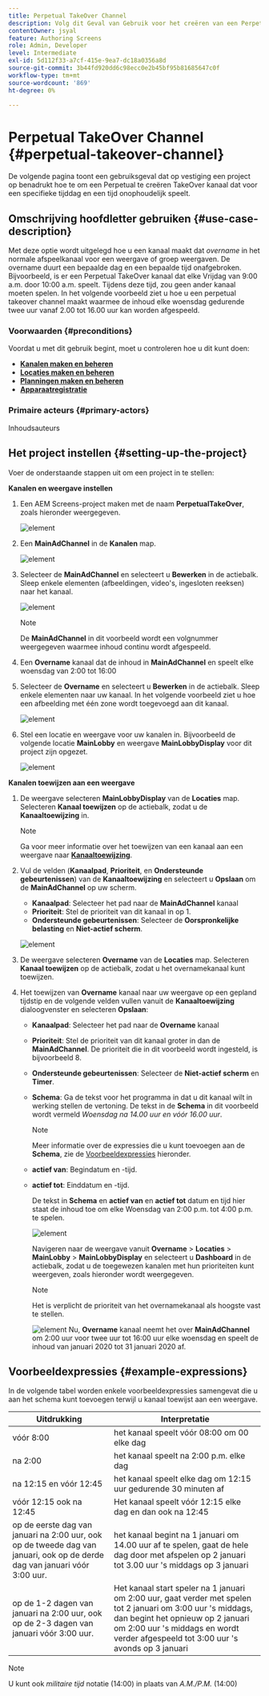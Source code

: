 ```yaml
---
title: Perpetual TakeOver Channel
description: Volg dit Geval van Gebruik voor het creëren van een PerpetualTakeOver Kanaal.
contentOwner: jsyal
feature: Authoring Screens
role: Admin, Developer
level: Intermediate
exl-id: 5d112f33-a7cf-415e-9ea7-dc18a0356a8d
source-git-commit: 3b44fd920dd6c98ecc0e2b45bf95b81685647c0f
workflow-type: tm+mt
source-wordcount: '869'
ht-degree: 0%

---
```


# Perpetual TakeOver Channel {#perpetual-takeover-channel}

De volgende pagina toont een gebruiksgeval dat op vestiging een project op benadrukt hoe te om een Perpetual te creëren TakeOver kanaal dat voor een specifieke tijddag en een tijd onophoudelijk speelt.

## Omschrijving hoofdletter gebruiken {#use-case-description}

Met deze optie wordt uitgelegd hoe u een kanaal maakt dat *overname* in het normale afspeelkanaal voor een weergave of groep weergaven. De overname duurt een bepaalde dag en een bepaalde tijd onafgebroken.
Bijvoorbeeld, is er een Perpetual TakeOver kanaal dat elke Vrijdag van 9:00 a.m. door 10:00 a.m. speelt. Tijdens deze tijd, zou geen ander kanaal moeten spelen. In het volgende voorbeeld ziet u hoe u een perpetual takeover channel maakt waarmee de inhoud elke woensdag gedurende twee uur vanaf 2.00 tot 16.00 uur kan worden afgespeeld.

### Voorwaarden {#preconditions}

Voordat u met dit gebruik begint, moet u controleren hoe u dit kunt doen:

* **[Kanalen maken en beheren](managing-channels.md)**
* **[Locaties maken en beheren](managing-locations.md)**
* **[Planningen maken en beheren](managing-schedules.md)**
* **[Apparaatregistratie](device-registration.md)**

### Primaire acteurs {#primary-actors}

Inhoudsauteurs

## Het project instellen {#setting-up-the-project}

Voer de onderstaande stappen uit om een project in te stellen:

**Kanalen en weergave instellen**

1. Een AEM Screens-project maken met de naam **PerpetualTakeOver**, zoals hieronder weergegeven.

   ![element](assets/p_usecase1.png)

1. Een **MainAdChannel** in de **Kanalen** map.

   ![element](assets/p_usecase2.png)

1. Selecteer de **MainAdChannel** en selecteert u **Bewerken** in de actiebalk. Sleep enkele elementen (afbeeldingen, video&#39;s, ingesloten reeksen) naar het kanaal.

   ![element](assets/p_usecase3.png)


   >[!NOTE]
   >De **MainAdChannel** in dit voorbeeld wordt een volgnummer weergegeven waarmee inhoud continu wordt afgespeeld.

1. Een **Overname** kanaal dat de inhoud in **MainAdChannel** en speelt elke woensdag van 2:00 tot 16:00

1. Selecteer de **Overname** en selecteert u **Bewerken** in de actiebalk. Sleep enkele elementen naar uw kanaal. In het volgende voorbeeld ziet u hoe een afbeelding met één zone wordt toegevoegd aan dit kanaal.

   ![element](assets/p_usecase4.png)

1. Stel een locatie en weergave voor uw kanalen in. Bijvoorbeeld de volgende locatie **MainLobby** en weergave **MainLobbyDisplay** voor dit project zijn opgezet.

   ![element](assets/p_usecase5.png)

**Kanalen toewijzen aan een weergave**

1. De weergave selecteren **MainLobbyDisplay** van de **Locaties** map. Selecteren **Kanaal toewijzen** op de actiebalk, zodat u de **Kanaaltoewijzing** in.

   >[!NOTE]
   >Ga voor meer informatie over het toewijzen van een kanaal aan een weergave naar **[Kanaaltoewijzing](channel-assignment.md)**.

1. Vul de velden (**Kanaalpad**, **Prioriteit**, en **Ondersteunde gebeurtenissen**) van de **Kanaaltoewijzing** en selecteert u **Opslaan** om de **MainAdChannel** op uw scherm.

   * **Kanaalpad**: Selecteer het pad naar de **MainAdChannel** kanaal
   * **Prioriteit**: Stel de prioriteit van dit kanaal in op 1.
   * **Ondersteunde gebeurtenissen**: Selecteer de **Oorspronkelijke belasting** en **Niet-actief scherm**.

   ![element](assets/p_usecase6.png)

1. De weergave selecteren **Overname** van de **Locaties** map. Selecteren **Kanaal toewijzen** op de actiebalk, zodat u het overnamekanaal kunt toewijzen.

1. Het toewijzen van **Overname** kanaal naar uw weergave op een gepland tijdstip en de volgende velden vullen vanuit de **Kanaaltoewijzing** dialoogvenster en selecteren **Opslaan**:

   * **Kanaalpad**: Selecteer het pad naar de **Overname** kanaal
   * **Prioriteit**: Stel de prioriteit van dit kanaal groter in dan de **MainAdChannel**. De prioriteit die in dit voorbeeld wordt ingesteld, is bijvoorbeeld 8.
   * **Ondersteunde gebeurtenissen**: Selecteer de **Niet-actief scherm** en **Timer**.
   * **Schema**: Ga de tekst voor het programma in dat u dit kanaal wilt in werking stellen de vertoning. De tekst in de **Schema** in dit voorbeeld wordt vermeld *Woensdag na 14.00 uur en vóór 16.00 uur*.

     >[!NOTE]
     >Meer informatie over de expressies die u kunt toevoegen aan de **Schema**, zie de [Voorbeeldexpressies](#example-expressions) hieronder.
   * **actief van**: Begindatum en -tijd.
   * **actief tot**: Einddatum en -tijd.

     De tekst in **Schema** en **actief van** en **actief tot** datum en tijd hier staat de inhoud toe om elke Woensdag van 2:00 p.m. tot 4:00 p.m. te spelen.


     ![element](assets/p_usecase7.png)

     Navigeren naar de weergave vanuit **Overname** > **Locaties** > **MainLobby** > **MainLobbyDisplay** en selecteert u **Dashboard** in de actiebalk, zodat u de toegewezen kanalen met hun prioriteiten kunt weergeven, zoals hieronder wordt weergegeven.

     >[!NOTE]
     >Het is verplicht de prioriteit van het overnamekanaal als hoogste vast te stellen.

     ![element](assets/p_usecase8.png)
Nu, **Overname** kanaal neemt het over **MainAdChannel** om 2:00 uur voor twee uur tot 16:00 uur elke woensdag en speelt de inhoud van januari 2020 tot 31 januari 2020 af.

## Voorbeeldexpressies {#example-expressions}

In de volgende tabel worden enkele voorbeeldexpressies samengevat die u aan het schema kunt toevoegen terwijl u kanaal toewijst aan een weergave.

| **Uitdrukking** | **Interpretatie** |
|---|---|
| vóór 8:00 | het kanaal speelt vóór 08:00 om 00 elke dag |
| na 2:00 | het kanaal speelt na 2:00 p.m. elke dag |
| na 12:15 en vóór 12:45 | het kanaal speelt elke dag om 12:15 uur gedurende 30 minuten af |
| vóór 12:15 ook na 12:45 | Het kanaal speelt vóór 12:15 elke dag en dan ook na 12:45 |
| op de eerste dag van januari na 2:00 uur, ook op de tweede dag van januari, ook op de derde dag van januari vóór 3:00 uur. | het kanaal begint na 1 januari om 14.00 uur af te spelen, gaat de hele dag door met afspelen op 2 januari tot 3.00 uur &#39;s middags op 3 januari |
| op de 1-2 dagen van januari na 2:00 uur, ook op de 2-3 dagen van januari vóór 3:00 uur. | Het kanaal start speler na 1 januari om 2:00 uur, gaat verder met spelen tot 2 januari om 3:00 uur &#39;s middags, dan begint het opnieuw op 2 januari om 2:00 uur &#39;s middags en wordt verder afgespeeld tot 3:00 uur &#39;s avonds op 3 januari |

>[!NOTE]
>
>U kunt ook _militaire tijd_ notatie (14:00) in plaats van *A.M./P.M.* (14:00)
